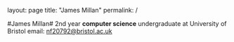 layout: page
title: "James Millan"
permalink: /

#James Millan#
2nd year **computer science** undergraduate at University of Bristol
email: <nf20792@bristol.ac.uk>

